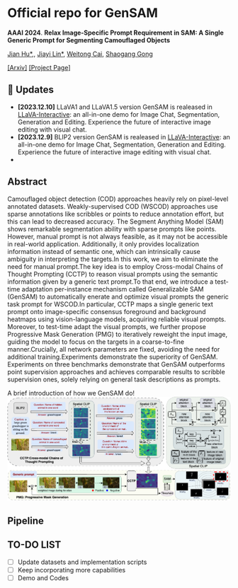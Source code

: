 # Official repo for GenSAM
**AAAI 2024**.
**Relax Image-Specific Prompt Requirement in SAM: A Single Generic Prompt for Segmenting Camouflaged Objects**

[Jian Hu*](https://lwpyh.github.io/),, [Jiayi Lin*](https://scholar.google.com/citations?hl=en&view_op=list_works&gmla=AH70aAW7LfVn82AZckFTh_Y7mXPPLrqDH6LMWDXLBCTbnSLe39ue9Iiza6jy5HDuReAozF5HnWECuq9xlCXrlw&user=l4Fps4EAAAAJ), [Weitong Cai](https://lvgd.github.io/), [Shaogang Gong](http://www.eecs.qmul.ac.uk/~sgg/)

[[Arxiv]](https://arxiv.org/abs/) 
[[Project Page]](https://lwpyh.github.io/GenSAM/)

## :rocket: Updates
* **[2023.12.10]**  LLaVA1 and LLaVA1.5 version GenSAM is realeased in [LLaVA-Interactive](https://llava-vl.github.io/llava-interactive/): an all-in-one demo for Image Chat, Segmentation, Generation and Editing. Experience the future of interactive image editing with visual chat.
* **[2023.12.9]**  BLIP2 version GenSAM is realeased in [LLaVA-Interactive](https://llava-vl.github.io/llava-interactive/): an all-in-one demo for Image Chat, Segmentation, Generation and Editing. Experience the future of interactive image editing with visual chat.
* 
## Abstract

Camouflaged object detection (COD) approaches heavily rely on pixel-level annotated datasets. Weakly-supervised COD (WSCOD) approaches use sparse annotations like scribbles or points to reduce annotation effort, but this can lead to decreased accuracy. The Segment Anything Model (SAM) shows remarkable segmentation ability with sparse prompts like points. However, manual prompt is not always feasible, as it may not be accessible in real-world application. Additionally, it only provides localization information instead of semantic one, which can intrinsically cause ambiguity in interpreting the targets.In this work, we aim to eliminate the need for manual prompt.The key idea is to employ Cross-modal Chains of Thought Prompting (CCTP) to reason visual prompts using the semantic information given by a generic text prompt.To that end, we introduce a test-time adaptation per-instance mechanism called Generalizable SAM (GenSAM) to automatically enerate and optimize visual prompts the generic task prompt for WSCOD.In particular, CCTP maps a single generic text prompt onto image-specific consensus foreground and background heatmaps using vision-language models, acquiring reliable visual prompts. Moreover, to test-time adapt the visual prompts, we further propose Progressive Mask Generation (PMG) to iteratively reweight the input image, guiding the model to focus on the targets in a coarse-to-fine manner.Crucially, all network parameters are fixed, avoiding the need for additional training.Experiments demonstrate the superiority of GenSAM. Experiments on three benchmarks demonstrate that GenSAM outperforms point supervision approaches and achieves comparable results to scribble supervision ones, solely relying on general task descriptions as prompts.     

A brief introduction of how we GenSAM do!
<img src='AIG_framework_v2.png'>

## Pipeline 
<!-- The prompt-dialogue of varies abilities are saved in [dataset](https://github.com/crystraldo/StableLLAVA/tree/main/dataset). -->

<!-- The synthesized prompt-dialogue datasets of various abilities are saved in [dataset](https://github.com/crystraldo/StableLLAVA/tree/main/dataset). Please follow the steps below to generate datasets with LLaVA format. -->

<!-- 1. Use [SD-XL](https://github.com/crystraldo/StableLLAVA/blob/main/stable_diffusion.py) to generate images as training images. It will take ~13s to generate one image on V100.-->
<!-- python stable_diffusion.py --prompt_path dataset/animal.json --save_path train_set/animal/-->
<!-- 2. Use [data_to_llava](https://github.com/crystraldo/StableLLAVA/blob/main/data_to_llava.py) to convert dataset format for LLaVA model training. -->
<!-- ```
python data_to_llava.py --image_path train_set/ --prompt_path dataset/ --save_path train_ano/
``` -->

 ## TO-DO LIST
- [ ] Update datasets and implementation scripts
- [ ] Keep incorporating more capabilities
- [ ] Demo and Codes
